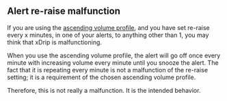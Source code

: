 ## Alert re-raise malfunction  
  
If you are using the [ascending volume profile](./docs/Ascending-Volume-Profile), and you have set re-raise every x minutes, in one of your alerts, to anything other than 1, you may think that xDrip is malfunctioning.  

When you use the ascending volume profile, the alert will go off once every minute with increasing volume every minute until you snooze the alert.  The fact that it is repeating every minute is not a malfunction of the re-raise setting; it is a requirement of the chosen ascending volume profile.  

Therefore, this is not really a malfunction.  It is the intended behavior.  
